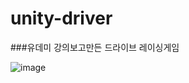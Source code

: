 # unity-driver
###유데미 강의보고만든 드라이브 레이싱게임

![image](https://user-images.githubusercontent.com/109032080/219391379-0cc0568c-e21a-4a39-885d-f918185e5c8a.png)


